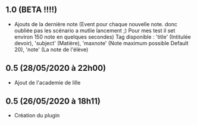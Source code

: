 ## 1.0 (BETA !!!!)
- Ajouts de la dernière note (Event pour chaque nouvelle note. donc oubliée pas les scénario a mutlie lancement ;) Pour mes test il set environ 150 note en quelques secondes) Tag disponible : 'title' (Intitulée devoir), 'subject' (Matière), 'maxnote' (Note maximum possible Default 20), 'note' (La note de l'élève)

## 0.5 (28/05/2020 à 22h00)
- Ajout de l'academie de lille

## 0.5 (26/05/2020 à 18h11)
- Création du plugin 